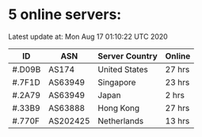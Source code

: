 # 5 online servers:

Latest update at: Mon Aug 17 01:10:22 UTC 2020

| ID | ASN | Server Country | Online |
| -- | --- | -------------- | ------ |
| #.D09B | AS174 | United States | 27 hrs |
| #.7F1D | AS63949 | Singapore | 23 hrs |
| #.2A79 | AS63949 | Japan | 2 hrs |
| #.33B9 | AS63888 | Hong Kong | 27 hrs |
| #.770F | AS202425 | Netherlands | 13 hrs |

